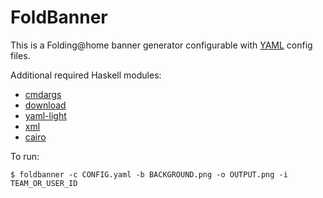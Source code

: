# FoldBanner #

This is a Folding@home banner generator configurable with
[YAML](http://www.yaml.org/) config files.

Additional required Haskell modules:
* [cmdargs](http://hackage.haskell.org/package/cmdargs)
* [download](http://hackage.haskell.org/package/download)
* [yaml-light](http://hackage.haskell.org/package/yaml-light)
* [xml](http://hackage.haskell.org/package/xml)
* [cairo](http://hackage.haskell.org/package/cairo)

To run:

    $ foldbanner -c CONFIG.yaml -b BACKGROUND.png -o OUTPUT.png -i TEAM_OR_USER_ID
